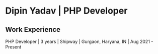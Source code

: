 # Dipin Yadav | PHP Developer
## Work Experience

PHP Developer | 3 years | Shipway | Gurgaon, Haryana, IN | Aug 2021 - Present
